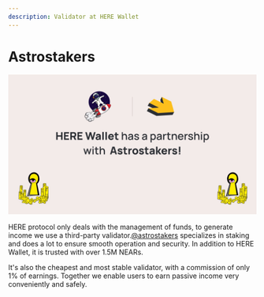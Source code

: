 ```yaml
---
description: Validator at HERE Wallet
---
```


# Astrostakers

![](<../.gitbook/assets/image (1) (2).png>)

HERE protocol only deals with the management of funds, to generate income we use a third-party validator.[@astrostakers](https://twitter.com/astrostakers) specializes in staking and does a lot to ensure smooth operation and security. In addition to HERE Wallet, it is trusted with over 1.5M NEARs.



It's also the cheapest and most stable validator, with a commission of only 1% of earnings. Together we enable users to earn passive income very conveniently and safely.
